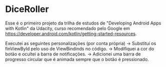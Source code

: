# DiceRoller
Esse é o primeiro projeto da trilha de estudos de "Developing Android Apps with Kotlin" da Udacity, curso recomendado pelo Google em https://developer.android.com/kotlin/getting-started-resources.

Executei as seguintes personalizações (por conta própria)
-> Substituí os finViewById pelo uso de ViewBindinds no código.
-> Modifiquei a cor do botão e ocultei a barra de notificações.
-> Adicionei uma barra de progresso circular que é animada sempre que o botão é pressionado.
